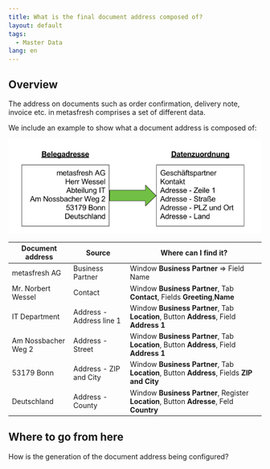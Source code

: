 ```yaml
---
title: What is the final document address composed of?
layout: default
tags:
  - Master Data
lang: en
---
```

## Overview

The address on documents such as order confirmation, delivery note, invoice etc. in metasfresh comprises a set of different data.

We include an example to show what a document address is composed of:

![img](../../images/de_belegadresse_versus_daten.png)


|  Document address       | Source                   | Where can I find it?                                                                                  |
| ------------------- | ------------------------ | ---------------------------------------------------------------------------------------------- |
| metasfresh AG       | Business Partner         | Window **Business Partner** => Field Name                                                          |
| Mr. Norbert Wessel  | Contact                  | Window **Business Partner**, Tab **Contact**, Fields **Greeting**,**Name**                 |
| IT Department       | Address  - Address line 1| Window **Business Partner**, Tab **Location**, Button **Address**, Field **Address 1** |
| Am Nossbacher Weg 2 | Address - Street         | Window **Business Partner**, Tab **Location**, Button **Address**, Field **Address 1**        |
| 53179 Bonn          | Address - ZIP and City   | Window **Business Partner**, Tab **Location**, Button **Address**, Fields **ZIP and City**   |
| Deutschland         | Address - County          | Window **Business Partner**, Register **Location**, Button **Adresse**, Feld **Country**          |

## Where to go from here

How is the generation of the document address being configured?




